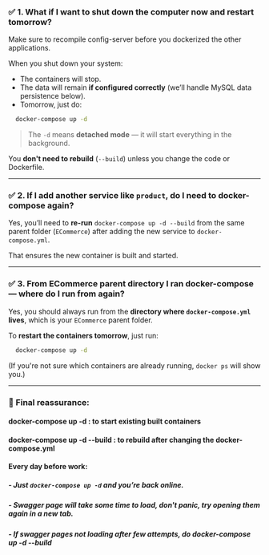 ### ✅ **1. What if I want to shut down the computer now and restart tomorrow?**

Make sure to recompile config-server before you dockerized the other applications.

When you shut down your system:

- The containers will stop.
- The data will remain **if configured correctly** (we’ll handle MySQL data persistence below).
- Tomorrow, just do:

```bash
  docker-compose up -d
```

> The `-d` means **detached mode** — it will start everything in the background.

You **don't need to rebuild** (`--build`) unless you change the code or Dockerfile.

---

### ✅ **2. If I add another service like `product`, do I need to docker-compose again?**

Yes, you’ll need to **re-run** `docker-compose up -d --build` from the same parent folder (`ECommerce`) after adding the new service to `docker-compose.yml`.

That ensures the new container is built and started.

---

### ✅ **3. From ECommerce parent directory I ran docker-compose — where do I run from again?**

Yes, you should always run from the **directory where `docker-compose.yml` lives**, which is your `ECommerce` parent folder.

To **restart the containers tomorrow**, just run:

```bash
  docker-compose up -d
```

(If you're not sure which containers are already running, `docker ps` will show you.)

---

### 🧘 Final reassurance: 

#### docker-compose up -d : to start existing built containers

#### docker-compose up -d --build : to rebuild after changing the docker-compose.yml

#### Every day before work:
##### - Just `docker-compose up -d` and you’re back online.
##### - Swagger page will take some time to load, don't panic, try opening them again in a new tab.
##### - If swagger pages not loading after few attempts, do docker-compose up -d --build